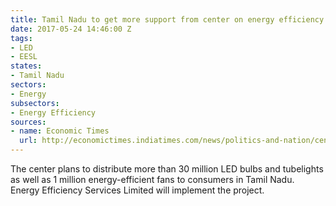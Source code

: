 ```yaml
---
title: Tamil Nadu to get more support from center on energy efficiency initiatives
date: 2017-05-24 14:46:00 Z
tags:
- LED
- EESL
states:
- Tamil Nadu
sectors:
- Energy
subsectors:
- Energy Efficiency
sources:
- name: Economic Times
  url: http://economictimes.indiatimes.com/news/politics-and-nation/centre-aims-at-distributing-three-crore-led-bulbs-in-tamil-nadu-eesl/articleshow/58716593.cms
---
```


The center plans to distribute more than 30 million LED bulbs and tubelights as well as 1 million energy-efficient fans to consumers in Tamil Nadu. Energy Efficiency Services Limited will implement the project. 
